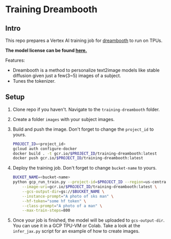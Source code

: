 # Training Dreambooth

## Intro

This repo prepares a Vertex AI training job for [dreambooth](https://github.com/huggingface/diffusers/tree/main/examples/dreambooth) to run on TPUs.

**The model license can be found [here.](https://github.com/CompVis/stable-diffusion/blob/main/LICENSE)**

Features:
- Dreambooth is a method to personalize text2image models like stable diffusion given just a few(3~5) images of a subject.
- Tunes the tokenizer.

## Setup

1. Clone repo if you haven't. Navigate to the `training-dreambooth` folder.
1. Create a folder `images` with your subject images.
1. Build and push the image. Don't forget to change the `project_id` to yours.

    ```bash
    PROJECT_ID=<project_id>
    gcloud auth configure-docker
    docker build . -t gcr.io/$PROJECT_ID/training-dreambooth:latest
    docker push gcr.io/$PROJECT_ID/training-dreambooth:latest
    ```

1. Deploy the training job. Don't forget to change `bucket-name` to yours.

    ```bash
    BUCKET_NAME=<bucket-name>
    python gcp_run_train.py --project-id=$PROJECT_ID --region=us-central1 \
        --image-uri=gcr.io/$PROJECT_ID/training-dreambooth:latest \
        --gcs-output-dir=gs://$BUCKET_NAME \
        --instance-prompt="A photo of sks man" \
        --hf-token="some hf token" \
        --class-prompt="A photo of a man" \
        --max-train-steps=800
    ```
1. Once your job is finished, the model will be uploaded to `gcs-output-dir`. You can use it in a GCP TPU-VM or Colab. Take a look at the `infer_jax.py` script for an example of how to create images.